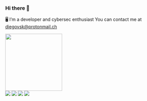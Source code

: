 ### Hi there 👋

🖥️ I’m a developer and cybersec enthusiast
You can contact me at diegovsk@protonmail.ch

<div>
  <a href="https://github.com/Diegovsk">
  <!--<img height="180em" src="https://github-readme-stats.vercel.app/api?username=Diegovsk&show_icons=true&theme=dark&include_all_commits=true&count_private=true"/>!-->
  <img height="180em" src="https://github-readme-stats.vercel.app/api/top-langs/?username=Diegovsk&layout=compact&langs_count=7&theme=dark"/>
</div>
  
<div> 
  <a href="https://www.youtube.com/channel/UCQInGDOWNHuL2A5xGheYC_Q" target="_blank"><img src="https://img.shields.io/badge/YouTube-FF0000?style=for-the-badge&logo=youtube&logoColor=white" target="_blank"></a>
  <a href="https://www.instagram.com/diegovskrbm/" target="_blank"><img src="https://img.shields.io/badge/-Instagram-%23E4405F?style=for-the-badge&logo=instagram&logoColor=white" target="_blank"></a>
 	<a href="https://www.twitch.tv/diegovskrbm" target="_blank"><img src="https://img.shields.io/badge/Twitch-9146FF?style=for-the-badge&logo=twitch&logoColor=white" target="_blank"></a>
  <a href="https://www.linkedin.com/in/diegovsk/" target="_blank"><img src="https://img.shields.io/badge/-LinkedIn-%230077B5?style=for-the-badge&logo=linkedin&logoColor=white" target="_blank"></a> 
 
</div>

